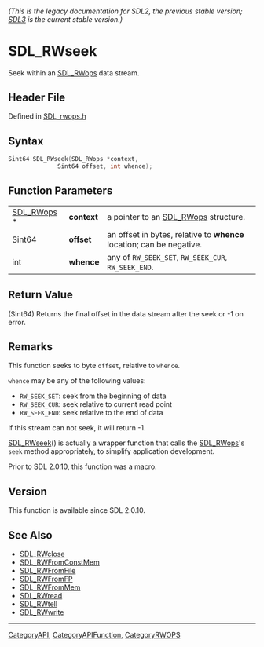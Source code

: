 ###### (This is the legacy documentation for SDL2, the previous stable version; [SDL3](https://wiki.libsdl.org/SDL3/) is the current stable version.)
# SDL_RWseek

Seek within an [SDL_RWops](SDL_RWops) data stream.

## Header File

Defined in [SDL_rwops.h](https://github.com/libsdl-org/SDL/blob/SDL2/include/SDL_rwops.h)

## Syntax

```c
Sint64 SDL_RWseek(SDL_RWops *context,
              Sint64 offset, int whence);
```

## Function Parameters

|                          |             |                                                                       |
| ------------------------ | ----------- | --------------------------------------------------------------------- |
| [SDL_RWops](SDL_RWops) * | **context** | a pointer to an [SDL_RWops](SDL_RWops) structure.                     |
| Sint64                   | **offset**  | an offset in bytes, relative to **whence** location; can be negative. |
| int                      | **whence**  | any of `RW_SEEK_SET`, `RW_SEEK_CUR`, `RW_SEEK_END`.                   |

## Return Value

(Sint64) Returns the final offset in the data stream after the seek or -1
on error.

## Remarks

This function seeks to byte `offset`, relative to `whence`.

`whence` may be any of the following values:

- `RW_SEEK_SET`: seek from the beginning of data
- `RW_SEEK_CUR`: seek relative to current read point
- `RW_SEEK_END`: seek relative to the end of data

If this stream can not seek, it will return -1.

[SDL_RWseek](SDL_RWseek)() is actually a wrapper function that calls the
[SDL_RWops](SDL_RWops)'s `seek` method appropriately, to simplify
application development.

Prior to SDL 2.0.10, this function was a macro.

## Version

This function is available since SDL 2.0.10.

## See Also

- [SDL_RWclose](SDL_RWclose)
- [SDL_RWFromConstMem](SDL_RWFromConstMem)
- [SDL_RWFromFile](SDL_RWFromFile)
- [SDL_RWFromFP](SDL_RWFromFP)
- [SDL_RWFromMem](SDL_RWFromMem)
- [SDL_RWread](SDL_RWread)
- [SDL_RWtell](SDL_RWtell)
- [SDL_RWwrite](SDL_RWwrite)

----
[CategoryAPI](CategoryAPI), [CategoryAPIFunction](CategoryAPIFunction), [CategoryRWOPS](CategoryRWOPS)

